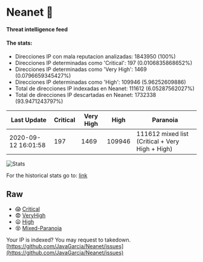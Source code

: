 # Neanet :hocho:
#### Threat intelligence feed
#### The stats:

- Direcciones IP con mala reputacion analizadas: 1843950 (100%)
- Direcciones IP determinadas como 'Critical':  197 (0.0106835868652%)
- Direcciones IP determinadas como 'Very High':  1469 (0.0796659345427%)
- Direcciones IP determinadas como 'High':  109946 (5.96252609886)
- Total de direcciones IP indexadas en Neanet:  111612 (6.05287562027%)
- Total de direcciones IP descartadas en Neanet:  1732338 (93.9471243797%)

| Last Update | Critical | Very High | High | Paranoia |
| --- | --- | --- | --- | --- |
| 2020-09-12 16:01:58 | 197 | 1469 | 109946 | 111612 mixed list (Critical + Very High + High)|

![Stats](https://docs.google.com/spreadsheets/d/e/2PACX-1vSnaNMIXVabIpDJjufMlzH7poXnshF3mgd8Is1g9ytUEzVsP5my4Trn8f-xkoLLQ38xpL3HtmUexLo6/pubchart?oid=501124687&format=image)

For the historical stats go to: [link](/stats.csv)
## Raw
- :scream: [Critical](https://raw.githubusercontent.com/JavaGarcia/Neanet/master/blacklists/neanet_critical.txt)
- :fearful: [VeryHigh](https://raw.githubusercontent.com/JavaGarcia/Neanet/master/blacklists/neanet_veryHigh.txtt)
- :frowning: [High](https://raw.githubusercontent.com/JavaGarcia/Neanet/master/blacklists/neanet_high.txt)
- :dizzy_face: [Mixed-Paranoia](https://raw.githubusercontent.com/JavaGarcia/Neanet/master/blacklists/neanet_all.txt)


Your IP is indexed? You may request to takedown. [https://github.com/JavaGarcia/Neanet/issues](https://github.com/JavaGarcia/Neanet/issues)

































































































































































































































































































































































































































































































































































































































































































































































